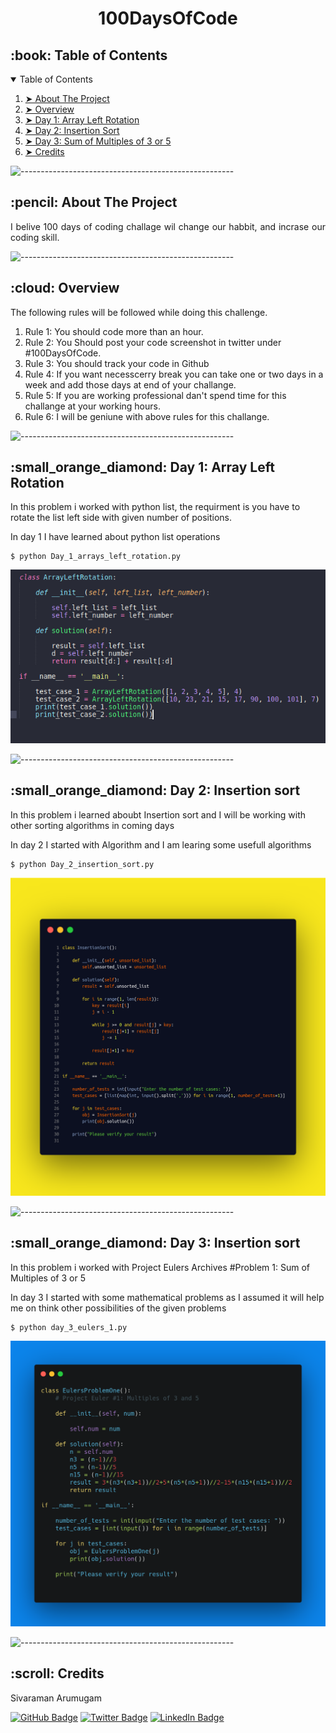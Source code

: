 <p align="center"> 
</p>
<h1 align="center"> 100DaysOfCode </h1>
<!-- TABLE OF CONTENTS -->
<h2 id="table-of-contents"> :book: Table of Contents</h2>

<details open="open">
  <summary>Table of Contents</summary>
  <ol>
    <li><a href="#about-the-project"> ➤ About The Project</a></li>
    <li><a href="#Rules"> ➤ Overview</a></li>
    <li><a href="#Day1"> ➤ Day 1: Array Left Rotation </a></li>
    <li><a href="#Day2"> ➤ Day 2: Insertion Sort </a></li>
    <li><a href="#Day3"> ➤ Day 3: Sum of Multiples of 3 or 5  </a></li>
    <li><a href="#credits"> ➤ Credits</a></li>
  </ol>
</details>

![-----------------------------------------------------](https://raw.githubusercontent.com/andreasbm/readme/master/assets/lines/rainbow.png)

<!-- ABOUT THE PROJECT -->
<h2 id="about-the-project"> :pencil: About The Project</h2>

<p align="justify"> 
I belive 100 days of coding challage wil change our habbit, and incrase our coding skill.
</p>

![-----------------------------------------------------](https://raw.githubusercontent.com/andreasbm/readme/master/assets/lines/rainbow.png)

<!-- OVERVIEW -->
<h2 id="Rules"> :cloud: Overview</h2>

<p align="justify"> 
The following rules will be followed while doing this challenge.
<ol>
<li>Rule 1: You should code more than an hour.</li>
<li>Rule 2: You Should post your code screenshot in twitter under #100DaysOfCode.</li>
<li>Rule 3: You should track your code in Github</li>
<li>Rule 4: If you want necesscerry break you can take one or two days in a week and add those days at end of your challange.</li>
<li>Rule 5: If you are working professional dan't spend time for this challange at your working hours.</li>
<li>Rule 6: I will be geniune with above rules for this challange.</li>
</ol>
</p>

![-----------------------------------------------------](https://raw.githubusercontent.com/andreasbm/readme/master/assets/lines/rainbow.png)

<!-- Day 1 -->
<h2 id="Day1"> :small_orange_diamond: Day 1: Array Left Rotation</h2>

<p>In this problem i worked with python list, the requirment is you have to rotate the list left side with given number of positions.</p>
<p>In day 1 I have learned about python list operations</p>

<pre><code>$ python Day_1_arrays_left_rotation.py </code></pre>

<p align="center"> 
<img src="ScreenShots/Day_1.png" alt="Day 1 screenshot">
<!--height="382px" width="737px"-->
</p>

![-----------------------------------------------------](https://raw.githubusercontent.com/andreasbm/readme/master/assets/lines/rainbow.png)

<!-- Day 2 -->
<h2 id="Day2"> :small_orange_diamond: Day 2: Insertion sort</h2>

<p>In this problem i learned aboubt Insertion sort and I will be working with other sorting algorithms in coming days</p>
<p>In day 2 I started with Algorithm and I am learing some usefull algorithms</p>

<pre><code>$ python Day_2_insertion_sort.py </code></pre>

<p align="center"> 
<img src="ScreenShots/Day_2.png" alt="Day 2 screenshot">
<!--height="382px" width="737px"-->
</p>

![-----------------------------------------------------](https://raw.githubusercontent.com/andreasbm/readme/master/assets/lines/rainbow.png)
<!-- Day 3 -->
<h2 id="Day3"> :small_orange_diamond: Day 3: Insertion sort</h2>

<p>In this problem i worked with Project Eulers Archives #Problem 1: Sum of Multiples of 3 or 5</p>
<p>In day 3 I started with some mathematical problems as I assumed it will help me on think other possibilities of the given problems</p>

<pre><code>$ python day_3_eulers_1.py </code></pre>

<p align="center"> 
<img src="ScreenShots/Day_3.png" alt="Day 3 screenshot">
<!--height="382px" width="737px"-->
</p>

![-----------------------------------------------------](https://raw.githubusercontent.com/andreasbm/readme/master/assets/lines/rainbow.png)

<!-- CREDITS -->
<h2 id="credits"> :scroll: Credits</h2>

Sivaraman Arumugam

[![GitHub Badge](https://img.shields.io/badge/GitHub-100000?style=for-the-badge&logo=github&logoColor=white)](https://github.com/SIvayuVI)
[![Twitter Badge](https://img.shields.io/badge/Twitter-1DA1F2?style=for-the-badge&logo=twitter&logoColor=white)](https://twitter.com/sivayuvi79)
[![LinkedIn Badge](https://img.shields.io/badge/LinkedIn-0077B5?style=for-the-badge&logo=linkedin&logoColor=white)](https://www.linkedin.com/in/sivayuvi79/)


